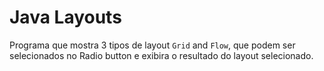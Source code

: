 # Java Layouts

Programa que mostra 3 tipos de layout `Grid` and `Flow`, que podem ser selecionados no Radio button e exibira o resultado do layout selecionado.
